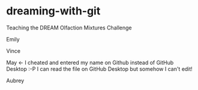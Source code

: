 # dreaming-with-git
Teaching the DREAM Olfaction Mixtures Challenge

Emily

Vince

May <- I cheated and entered my name on Github instead of GitHub Desktop :-P I can read the file on GitHub Desktop but somehow I can't edit!

Aubrey